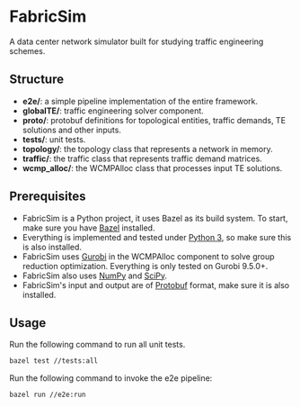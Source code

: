 # FabricSim
A data center network simulator built for studying traffic engineering schemes.

## Structure
* **e2e/**: a simple pipeline implementation of the entire framework.
* **globalTE/**: traffic engineering solver component.
* **proto/**: protobuf definitions for topological entities, traffic demands, TE solutions and other inputs.
* **tests/**: unit tests.
* **topology/**: the topology class that represents a network in memory.
* **traffic/**: the traffic class that represents traffic demand matrices.
* **wcmp\_alloc/**: the WCMPAlloc class that processes input TE solutions.

## Prerequisites
* FabricSim is a Python project, it uses Bazel as its build system.
To start, make sure you have [Bazel](https://docs.bazel.build/install.html) installed.
* Everything is implemented and tested under [Python 3](https://www.python.org/downloads/),
so make sure this is also installed.
* FabricSim uses [Gurobi](https://www.gurobi.com/) in the WCMPAlloc component
to solve group reduction optimization. Everything is only tested on Gurobi 9.5.0+.
* FabricSim also uses [NumPy](https://numpy.org/) and [SciPy](https://scipy.org/).
* FabricSim's input and output are of [Protobuf](https://developers.google.com/protocol-buffers) format,
make sure it is also installed.

## Usage
Run the following command to run all unit tests.
```bash
bazel test //tests:all
```
Run the following command to invoke the e2e pipeline:
```bash
bazel run //e2e:run
```

